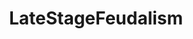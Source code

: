---
title: LateStageFeudalism
crosslinks:
- autotldr
- ABoringDystopia
- FULLCOMMUNISM
- EnoughCommieSpam
---